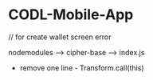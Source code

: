 # CODL-Mobile-App

// for create wallet screen error

nodemodules --> cipher-base --> index.js

- remove one line - Transform.call(this)
